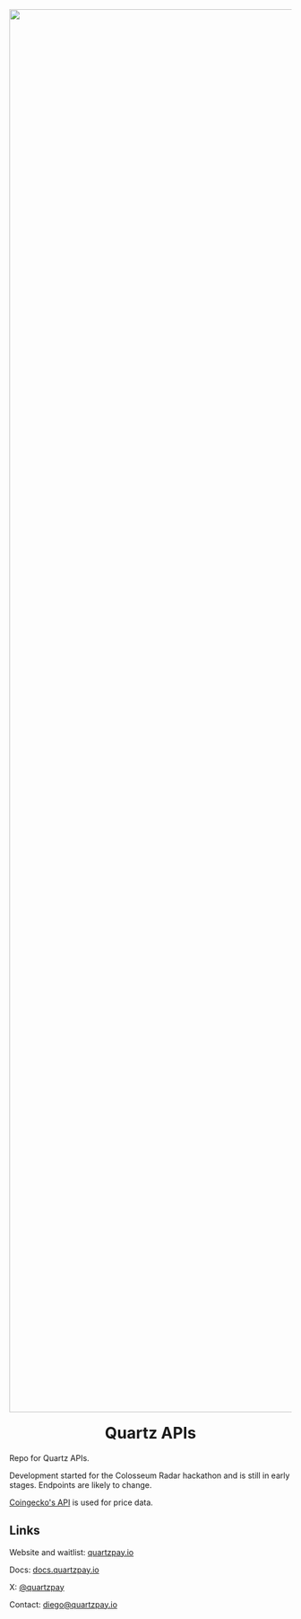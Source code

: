 <div align="center">
  <img width="2500" alt="Quartz" src="https://cdn.prod.website-files.com/65707af0f4af991289bbd432/670e37661cdb2314fe8ba469_logo-glow-banner.jpg" />

  <h1 style="margin-top:20px;">Quartz APIs</h1>
</div>

Repo for Quartz APIs. 

Development started for the Colosseum Radar hackathon and is still in early stages. Endpoints are likely to change.

[Coingecko's API](https://www.coingecko.com/en/api) is used for price data.

## Links

Website and waitlist: [quartzpay.io](https://quartzpay.io/)

Docs: [docs.quartzpay.io](https://docs.quartzpay.io/)

X: [@quartzpay](https://x.com/quartzpay)

Contact: [diego@quartzpay.io](mailto:diego@quartzpay.io)
